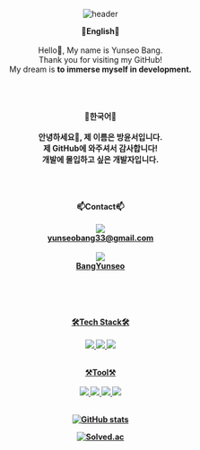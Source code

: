 <!DOCTYPE html>
<div align="center">
  
![header](https://capsule-render.vercel.app/api?type=waving&color=auto&height=250&section=header&animation=fadeIn&text=Hello&fontSize=90&fontColor=000000&desc=Welcome%20to%20Yunseo's%20github!&descSize=15&descAlign=53.5&descAlignY=65)

<strong>💙English💙</strong>
<br><br>
Hello👋, My name is Yunseo Bang.<br>
Thank you for visiting my GitHub!<br>
My dream is <strong>to immerse<strong> myself in development.
<br><br><br><br>

<strong>💛한국어💛</strong>
<br><br>
안녕하세요👋, 제 이름은 방윤서입니다.<br>
제 GitHub에 와주셔서 감사합니다!<br>
개발에 <strong>몰입</strong>하고 싶은 개발자입니다.
<br><br><br><br>

<strong>📫Contact📫</strong>
<br><br>
<a href="https://mail.google.com/" target="_blank">
<img src="https://img.shields.io/badge/Gmail-EA4335?style=flat-square&logo=Gmail&logoColor=white"/><br>
<strong>yunseobang33@gmail.com</strong><br><br>
<a href="https://www.notion.so/Game-Client-cdb58bfb75f348dc821b020ab7d99f97" target="_blank">
<img src="https://img.shields.io/badge/Notion-000000?style=flat-square&logo=Notion&logoColor=white"/><br>
<strong>BangYunseo</strong><br>
<br><br><br><br>

<strong>🛠Tech Stack🛠</strong>
<br><br>
<img src="https://img.shields.io/badge/C-A8B9CC?style=flat-square&logo=C&logoColor=white"/>
<img src="https://img.shields.io/badge/Python-3776AB?style=flat-square&logo=Python&logoColor=white"/>
<img src="https://img.shields.io/badge/C++-00599C?style=flat-square&logo=cplusplus&logoColor=white"/>
<br><br>


<strong>⚒Tool⚒</strong>
<br><br>
<img src="https://img.shields.io/badge/Visual Studio-5C2D91?style=flat-square&logo=Visual Studio&logoColor=white"/> 
<img src="https://img.shields.io/badge/Visual Studio Code-007ACC?style=flat-square&logo=Visual Studio Code&logoColor=white"/>
<img src="https://img.shields.io/badge/Unity-000000?style=flat-square&logo=Unity&logoColor=white"/>
<img src="https://img.shields.io/badge/Eclipse IDE-2C2255?style=flat-square&logo=Eclipse IDE&logoColor=white"/>
<br><br>


[![GitHub stats](https://github-readme-stats.vercel.app/api?username=BangYunseo&show_icons=true&theme=synthwave)](https://github.com/BangYunseo)
<br>

[![Solved.ac](http://mazassumnida.wtf/api/v2/generate_badge?boj=bysgood0215)](https://solved.ac/bysgood0215)
<br>
</div>
